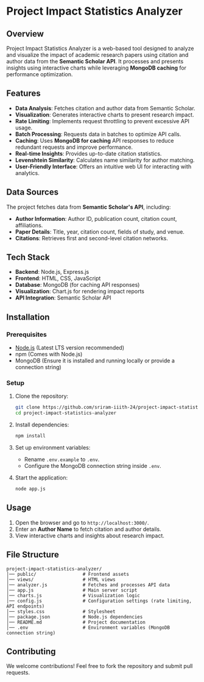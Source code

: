 # Project Impact Statistics Analyzer

## Overview
Project Impact Statistics Analyzer is a web-based tool designed to analyze and visualize the impact of academic research papers using citation and author data from the **Semantic Scholar API**. It processes and presents insights using interactive charts while leveraging **MongoDB caching** for performance optimization.

## Features
- **Data Analysis**: Fetches citation and author data from Semantic Scholar.
- **Visualization**: Generates interactive charts to present research impact.
- **Rate Limiting**: Implements request throttling to prevent excessive API usage.
- **Batch Processing**: Requests data in batches to optimize API calls.
- **Caching**: Uses **MongoDB for caching** API responses to reduce redundant requests and improve performance.
- **Real-time Insights**: Provides up-to-date citation statistics.
- **Levenshtein Similarity**: Calculates name similarity for author matching.
- **User-Friendly Interface**: Offers an intuitive web UI for interacting with analytics.

## Data Sources
The project fetches data from **Semantic Scholar's API**, including:
- **Author Information**: Author ID, publication count, citation count, affiliations.
- **Paper Details**: Title, year, citation count, fields of study, and venue.
- **Citations**: Retrieves first and second-level citation networks.

## Tech Stack
- **Backend**: Node.js, Express.js
- **Frontend**: HTML, CSS, JavaScript
- **Database**: MongoDB (for caching API responses)
- **Visualization**: Chart.js for rendering impact reports
- **API Integration**: Semantic Scholar API

## Installation

### Prerequisites
- [Node.js](https://nodejs.org/) (Latest LTS version recommended)
- npm (Comes with Node.js)
- MongoDB (Ensure it is installed and running locally or provide a connection string)

### Setup
1. Clone the repository:
   ```sh
   git clone https://github.com/sriram-iiith-24/project-impact-statistics-analyzer.git
   cd project-impact-statistics-analyzer
   ```
2. Install dependencies:
   ```sh
   npm install
   ```
3. Set up environment variables:
   - Rename `.env.example` to `.env`.
   - Configure the MongoDB connection string inside `.env`.

4. Start the application:
   ```sh
   node app.js
   ```

## Usage
1. Open the browser and go to `http://localhost:3000/`.
2. Enter an **Author Name** to fetch citation and author details.
3. View interactive charts and insights about research impact.

## File Structure
```
project-impact-statistics-analyzer/
│── public/                 # Frontend assets
│── views/                  # HTML views
│── analyzer.js             # Fetches and processes API data
│── app.js                  # Main server script
│── charts.js               # Visualization logic
│── config.js               # Configuration settings (rate limiting, API endpoints)
│── styles.css              # Stylesheet
│── package.json            # Node.js dependencies
│── README.md               # Project documentation
│── .env                    # Environment variables (MongoDB connection string)
```

## Contributing
We welcome contributions! Feel free to fork the repository and submit pull requests.
